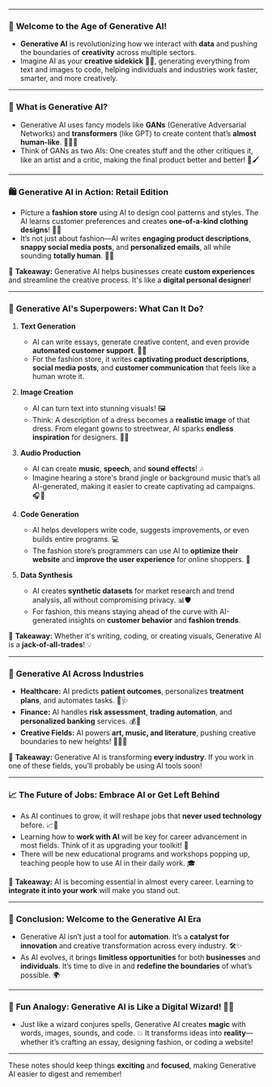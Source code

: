 
---

### 🌟 **Welcome to the Age of Generative AI!**
- **Generative AI** is revolutionizing how we interact with **data** and pushing the boundaries of **creativity** across multiple sectors.
- Imagine AI as your **creative sidekick** 🦸‍♀️, generating everything from text and images to code, helping individuals and industries work faster, smarter, and more creatively.

---

### 🧠 **What is Generative AI?**
- Generative AI uses fancy models like **GANs** (Generative Adversarial Networks) and **transformers** (like GPT) to create content that’s **almost human-like**. 🧑‍💻🎨
- Think of GANs as two AIs: One creates stuff and the other critiques it, like an artist and a critic, making the final product better and better! 🎨🖌️

---

### 🛍️ **Generative AI in Action: Retail Edition**
- Picture a **fashion store** using AI to design cool patterns and styles. The AI learns customer preferences and creates **one-of-a-kind clothing designs**! 👗✨
- It’s not just about fashion—AI writes **engaging product descriptions**, **snappy social media posts**, and **personalized emails**, all while sounding **totally human**. 🛒💬

🔑 **Takeaway:** Generative AI helps businesses create **custom experiences** and streamline the creative process. It's like a **digital personal designer**!

---

### 📝 **Generative AI's Superpowers: What Can It Do?**
1. **Text Generation**  
   - AI can write essays, generate creative content, and even provide **automated customer support**. 📜🤖
   - For the fashion store, it writes **captivating product descriptions**, **social media posts**, and **customer communication** that feels like a human wrote it.

2. **Image Creation**  
   - AI can turn text into stunning visuals! 🖼️  
   - Think: A description of a dress becomes a **realistic image** of that dress. From elegant gowns to streetwear, AI sparks **endless inspiration** for designers. 👗👕

3. **Audio Production**  
   - AI can create **music**, **speech**, and **sound effects**! 🎶  
   - Imagine hearing a store's brand jingle or background music that’s all AI-generated, making it easier to create captivating ad campaigns. 🎧🎵

4. **Code Generation**  
   - AI helps developers write code, suggests improvements, or even builds entire programs. 💻  
   - The fashion store’s programmers can use AI to **optimize their website** and **improve the user experience** for online shoppers. 🛒

5. **Data Synthesis**  
   - AI creates **synthetic datasets** for market research and trend analysis, all without compromising privacy. 📊🛡️  
   - For fashion, this means staying ahead of the curve with AI-generated insights on **customer behavior** and **fashion trends**.

🔑 **Takeaway:** Whether it's writing, coding, or creating visuals, Generative AI is a **jack-of-all-trades**! 💡

---

### 🏥 **Generative AI Across Industries**
- **Healthcare:** AI predicts **patient outcomes**, personalizes **treatment plans**, and automates tasks. 🏥🩺
- **Finance:** AI handles **risk assessment**, **trading automation**, and **personalized banking** services. 💰💸
- **Creative Fields:** AI powers **art, music, and literature**, pushing creative boundaries to new heights! 🎨🎵📖

🔑 **Takeaway:** Generative AI is transforming **every industry**. If you work in one of these fields, you’ll probably be using AI tools soon!

---

### 📈 **The Future of Jobs: Embrace AI or Get Left Behind**
- As AI continues to grow, it will reshape jobs that **never used technology** before. 📈🤖
- Learning how to **work with AI** will be key for career advancement in most fields. Think of it as upgrading your toolkit! 🧰
- There will be new educational programs and workshops popping up, teaching people how to use AI in their daily work. 🎓

🔑 **Takeaway:** AI is becoming essential in almost every career. Learning to **integrate it into your work** will make you stand out.

---

### 🚀 **Conclusion: Welcome to the Generative AI Era**
- Generative AI isn’t just a tool for **automation**. It’s a **catalyst for innovation** and creative transformation across every industry. 🛠️✨
- As AI evolves, it brings **limitless opportunities** for both **businesses** and **individuals**. It’s time to dive in and **redefine the boundaries** of what’s possible. 🌍

---

### 🎉 **Fun Analogy: Generative AI is Like a Digital Wizard!** 🧙‍♂️
- Just like a wizard conjures spells, Generative AI creates **magic** with words, images, sounds, and code. 💥 It transforms ideas into **reality**—whether it’s crafting an essay, designing fashion, or coding a website!

---

These notes should keep things **exciting** and **focused**, making Generative AI easier to digest and remember!